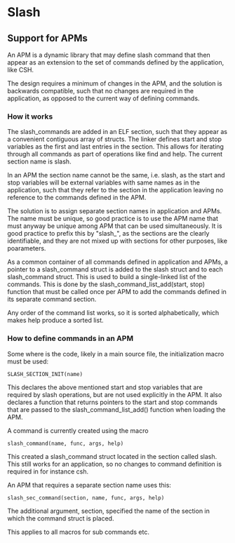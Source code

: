 # Slash

## Support for APMs

An APM is a dynamic library that may define slash command that then appear as an extension to the set of commands defined by the application, like CSH.

The design requires a minimum of changes in the APM, and the solution is backwards compatible, such that no changes are required in the application, as opposed to the current way of defining commands.

### How it works

The slash_commands are added in an ELF section, such that they appear as a convenient contiguous array of structs. The linker defines start and stop variables as the first and last entries in the section. This allows for iterating through all commands as part of operations like find and help. The current section name is slash. 

In an APM the section name cannot be the same, i.e. slash, as the start and stop variables will be external variables with same names as in the application, such that they refer to the section in the application leaving no reference to the commands defined in the APM.

The solution is to assign separate section names in application and APMs. The name must be unique, so good practice is to use the APM name that must anyway be unique among APM that can be used simultaneously. It is good practice to prefix this by "slash_", as the sections are the clearly identifiable, and they are not mixed up with sections for other purposes, like poarameters. 

As a common container of all commands defined in application and APMs, a pointer to a slash_command struct is added to the slash struct and to each slash_command struct. This is used to build a single-linked list of the commands. This is done by the slash_command_list_add(start, stop) function that must be called once per APM to add the commands defined in its separate command section.

Any order of the command list works, so it is sorted alphabetically, which makes help produce a sorted list.

### How to define commands in an APM

Some where is the code, likely in a main source file, the initialization macro must be used:

```
SLASH_SECTION_INIT(name)
```
This declares the above mentioned start and stop variables that are required by slash operations, but are not used explicitly in the APM. It also declares a function that returns pointers to the start and stop commands that are passed to the slash_command_list_add() function when loading the APM.

A command is currently created using the macro

```
slash_command(name, func, args, help)
```
This created a slash_command struct located in the section called slash.
This still works for an application, so no changes to command definition is required in for instance csh.

An APM that requires a separate section name uses this:

```
slash_sec_command(section, name, func, args, help)
```
The additional argument, section, specified the name of the section in which the command struct is placed.

This applies to all macros for sub commands etc.

